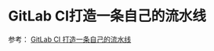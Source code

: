 # GitLab CI打造一条自己的流水线

参考：
[GitLab CI 打造一条自己的流水线](https://mp.weixin.qq.com/s/0tZ3NwIlm3WDioBLqIlKYw)